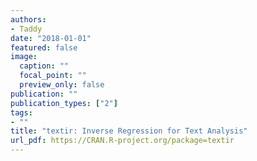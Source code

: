 ```yaml
---
authors:
- Taddy
date: "2018-01-01"
featured: false
image:
  caption: ""
  focal_point: ""
  preview_only: false
publication: ""
publication_types: ["2"]
tags:
- ""
title: "textir: Inverse Regression for Text Analysis"
url_pdf: https://CRAN.R-project.org/package=textir
---
```

